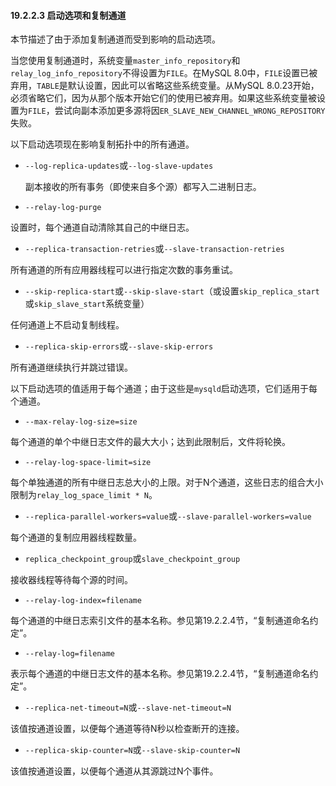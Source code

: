 #### 19.2.2.3 启动选项和复制通道

本节描述了由于添加复制通道而受到影响的启动选项。

当您使用复制通道时，系统变量`master_info_repository`和`relay_log_info_repository`不得设置为`FILE`。在MySQL 8.0中，`FILE`设置已被弃用，`TABLE`是默认设置，因此可以省略这些系统变量。从MySQL 8.0.23开始，必须省略它们，因为从那个版本开始它们的使用已被弃用。如果这些系统变量被设置为`FILE`，尝试向副本添加更多源将因`ER_SLAVE_NEW_CHANNEL_WRONG_REPOSITORY`失败。

以下启动选项现在影响复制拓扑中的所有通道。

- `--log-replica-updates`或`--log-slave-updates`

  副本接收的所有事务（即使来自多个源）都写入二进制日志。

- `--relay-log-purge`

设置时，每个通道自动清除其自己的中继日志。

- `--replica-transaction-retries`或`--slave-transaction-retries`

所有通道的所有应用器线程可以进行指定次数的事务重试。

- `--skip-replica-start`或`--skip-slave-start`（或设置`skip_replica_start`或`skip_slave_start`系统变量）

任何通道上不启动复制线程。

- `--replica-skip-errors`或`--slave-skip-errors`

所有通道继续执行并跳过错误。

以下启动选项的值适用于每个通道；由于这些是`mysqld`启动选项，它们适用于每个通道。

- `--max-relay-log-size=size`

每个通道的单个中继日志文件的最大大小；达到此限制后，文件将轮换。

- `--relay-log-space-limit=size`

每个单独通道的所有中继日志总大小的上限。对于N个通道，这些日志的组合大小限制为`relay_log_space_limit * N`。

- `--replica-parallel-workers=value`或`--slave-parallel-workers=value`

每个通道的复制应用器线程数量。

- `replica_checkpoint_group`或`slave_checkpoint_group`

接收器线程等待每个源的时间。

- `--relay-log-index=filename`

每个通道的中继日志索引文件的基本名称。参见第19.2.2.4节，“复制通道命名约定”。

- `--relay-log=filename`

表示每个通道的中继日志文件的基本名称。参见第19.2.2.4节，“复制通道命名约定”。

- `--replica-net-timeout=N`或`--slave-net-timeout=N`

该值按通道设置，以便每个通道等待N秒以检查断开的连接。

- `--replica-skip-counter=N`或`--slave-skip-counter=N`

该值按通道设置，以便每个通道从其源跳过N个事件。